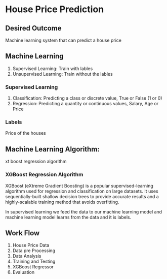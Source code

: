# House Price Prediction

## Desired Outcome
Machine learning system that can predict a house price  

## Machine Learning
1. Supervised Learning:  Train with lables 
2. Unsupervised Learning: Train without the lables 

### Supervised Learning 
1. Classification: Predicting a class or discrete value, True or False (1 or 0)
2. Regression: Predicting a quantity or continuous values, Salary, Age or Price

### Labels
Price of the houses

## Machine Learning Algorithm:
xt boost regression algorithm 

### XGBoost Regression Algorithm
XGBoost (eXtreme Gradient Boosting) is a popular supervised-learning algorithm used for regression and classification on large datasets. It uses sequentially-built shallow decision trees to provide accurate results and a highly-scalable training method that avoids overfitting.

In supervised learning we feed the data to our machine learning model and machine learning model learns from the data and it is labels.

## Work Flow
1. House Price Data 
2. Data pre Processing
3. Data Analysis 
4. Training and Testing
5. XGBoost Regressor
6. Evaluation